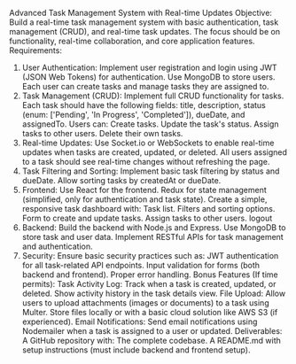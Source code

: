 Advanced Task Management System with Real-time Updates
Objective:
Build a real-time task management system with basic authentication, task management (CRUD), and real-time task updates. The focus should be on functionality, real-time collaboration, and core application features.
Requirements:
1. User Authentication:
Implement user registration and login using JWT (JSON Web Tokens) for authentication.
Use MongoDB to store users.
Each user can create tasks and manage tasks they are assigned to.
2. Task Management (CRUD):
Implement full CRUD functionality for tasks.
Each task should have the following fields:
title, description,  status (enum: ['Pending', 'In Progress', 'Completed']), dueDate, and assignedTo.
Users can:
Create tasks.
Update the task's status.
Assign tasks to other users.
Delete their own tasks.
3. Real-time Updates:
Use Socket.io or WebSockets to enable real-time updates when tasks are created, updated, or deleted.
All users assigned to a task should see real-time changes without refreshing the page.
4. Task Filtering and Sorting:
Implement basic task filtering by status and dueDate.
Allow sorting tasks by createdAt or dueDate.
5. Frontend:
Use React for the frontend.
Redux for state management (simplified, only for authentication and task state).
Create a simple, responsive task dashboard with: Task list.
Filters and sorting options.
Form to create and update tasks.
Assign tasks to other users.
logout
6. Backend:
Build the backend with Node.js and Express.
Use MongoDB to store task and user data.
Implement RESTful APIs for task management and authentication.
7. Security:
Ensure basic security practices such as:
JWT authentication for all task-related API endpoints.
Input validation for forms (both backend and frontend).
Proper error handling.
Bonus Features (If time permits):
Task Activity Log:
Track when a task is created, updated, or deleted.
Show activity history in the task details view.
File Upload:
Allow users to upload attachments (images or documents) to a task using Multer.
Store files locally or with a basic cloud solution like AWS S3 (if experienced).
Email Notifications:
Send email notifications using Nodemailer when a task is assigned to a user or updated.
Deliverables:
A GitHub repository with:
The complete codebase.
A README.md with setup instructions (must include backend and frontend setup).
 